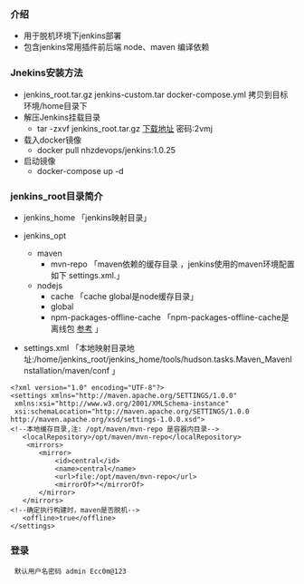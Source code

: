 ### 介绍
- 用于脱机环境下jenkins部署
- 包含jenkins常用插件前后端 node、maven 编译依赖
### Jnekins安装方法

- jenkins_root.tar.gz  jenkins-custom.tar docker-compose.yml  拷贝到目标环境/home目录下
- 解压Jenkins挂载目录
    - tar -zxvf jenkins_root.tar.gz  [下载地址](https://pan.baidu.com/s/1c2K-H3kyJQvgi5EqrzjKBA )  密码:2vmj
- 载入docker镜像
    - docker pull nhzdevops/jenkins:1.0.25
- 启动镜像
    - docker-compose up -d

#### 

### jenkins_root目录简介
- jenkins_home                       「jenkins映射目录」
- jenkins_opt
    - maven
        - mvn-repo                   「maven依赖的缓存目录 ，jenkins使用的maven环境配置如下 settings.xml.」
    - nodejs
        - cache                      「cache global是node缓存目录」
        - global
        - npm-packages-offline-cache 「npm-packages-offline-cache是离线包   [参考](https://classic.yarnpkg.com/blog/2016/11/24/offline-mirror/)  」
  
 
 
- settings.xml 「本地映射目录地址:/home/jenkins_root/jenkins_home/tools/hudson.tasks.Maven_MavenInstallation/maven/conf 」
 ```
 <?xml version="1.0" encoding="UTF-8"?>
<settings xmlns="http://maven.apache.org/SETTINGS/1.0.0"
  xmlns:xsi="http://www.w3.org/2001/XMLSchema-instance"
  xsi:schemaLocation="http://maven.apache.org/SETTINGS/1.0.0 http://maven.apache.org/xsd/settings-1.0.0.xsd">
<!--本地缓存目录,注: /opt/maven/mvn-repo 是容器内目录-->
    <localRepository>/opt/maven/mvn-repo</localRepository> 
     <mirrors>
        <mirror>
            <id>central</id>
            <name>central</name>
            <url>file:/opt/maven/mvn-repo</url>
            <mirrorOf>*</mirrorOf>
        </mirror>
    </mirrors>
<!--确定执行构建时，maven是否脱机-->
    <offline>true</offline>
</settings>

 ```
 ### 登录
     默认用户名密码 admin Ecc0m@123
